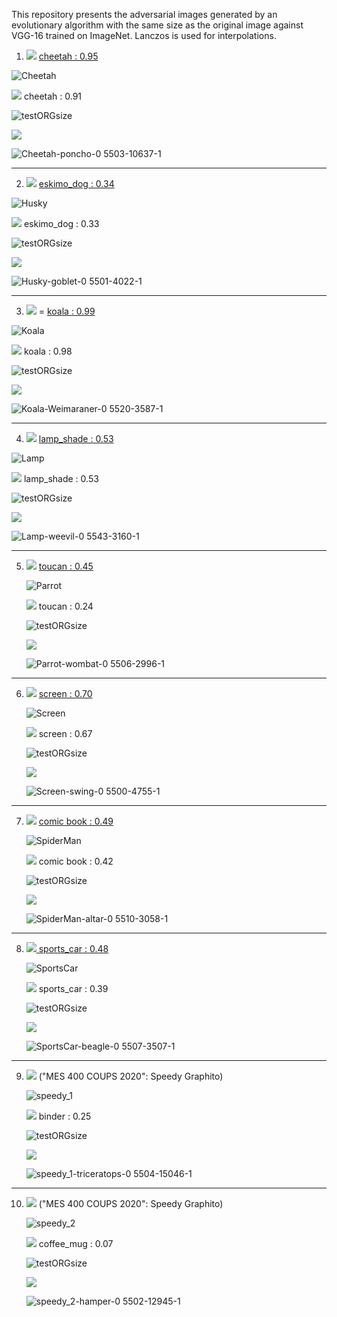 This repository presents the adversarial images generated by an evolutionary algorithm with the same size as the original image against VGG-16 trained on ImageNet. Lanczos is used for interpolations. 

1. <img src="https://render.githubusercontent.com/render/math?math=A_1^{hr}"> <a href="https://pixabay.com/photos/wildlife-predator-cheetah-cat-3526836/">cheetah : 0.95</a>

  ![Cheetah](https://user-images.githubusercontent.com/32355311/165703360-dad7742b-41f5-4b1a-ad1f-4eef0ca9fc0f.jpeg)
  
  <img src="https://render.githubusercontent.com/render/math?math=\lambda \o \rho (A_1^{hr}) "> cheetah : 0.91
  
  ![testORGsize](https://user-images.githubusercontent.com/32355311/167119240-31a3a660-b51c-432b-b9d6-a80d46411f63.jpeg)

  
  <img src="https://render.githubusercontent.com/render/math?math=D_1^{hr} = poncho : 0.55"> 

  ![Cheetah-poncho-0 5503-10637-1](https://user-images.githubusercontent.com/32355311/165703878-dcf88b3e-6216-46b3-a802-7aa2b2ba469e.png)
  
 
<hr>

2. <img src="https://render.githubusercontent.com/render/math?math=A_2^{hr}">  <a href="https://stocksnap.io/photo/husky-animal-RXPGF0W22P">eskimo\_dog : 0.34</a>

  ![Husky](https://user-images.githubusercontent.com/32355311/165704492-6e3c4200-5a26-42d8-b070-78775a2c5037.jpeg)
  
  <img src="https://render.githubusercontent.com/render/math?math=\lambda \o \rho (A_2^{hr}) "> eskimo\_dog : 0.33
   
  ![testORGsize](https://user-images.githubusercontent.com/32355311/167119918-2af2bc99-6c7f-49e1-8e14-280bc45ec77e.jpeg)

  <img src="https://render.githubusercontent.com/render/math?math=D_2^{hr} = goblet : 0.55">

  ![Husky-goblet-0 5501-4022-1](https://user-images.githubusercontent.com/32355311/165704854-fcb2263f-2e17-4c18-83bc-2aa984ae8d82.png)
  
  
  
<hr>  

3. <img src="https://render.githubusercontent.com/render/math?math=A_3^{hr}"> = <a href="https://pixabay.com/photos/koala-animal-australia-nature-cute-4721677/">koala : 0.99 </a> 
  
  ![Koala](https://user-images.githubusercontent.com/32355311/165710923-0509a995-4a09-4f23-9c4a-e873a4b0abc3.jpeg)

  <img src="https://render.githubusercontent.com/render/math?math=\lambda \o \rho (A_3^{hr}) "> koala : 0.98
  
  ![testORGsize](https://user-images.githubusercontent.com/32355311/167120214-4edcafb9-b96d-4f0d-b39e-70a62259092b.jpeg)

   
  <img src="https://render.githubusercontent.com/render/math?math=D_3^{hr} = weimaraner : 0.55">

  ![Koala-Weimaraner-0 5520-3587-1](https://user-images.githubusercontent.com/32355311/165710514-30fa76f2-d386-4ef4-ab9d-878ca4a7a599.png)

<hr>

4. <img src="https://render.githubusercontent.com/render/math?math=A_4^{hr}"> <a href="https://pixnio.com/objects/lamps/bedside-lamp-glass-shadow-furniture-interior">lamp\_shade : 0.53</a>
    
 ![Lamp](https://user-images.githubusercontent.com/32355311/165711083-d443804b-050a-4ebe-aaa6-3037cbf6f4c4.jpeg)
 
  <img src="https://render.githubusercontent.com/render/math?math=\lambda \o \rho (A_4^{hr}) "> lamp\_shade : 0.53
  
 ![testORGsize](https://user-images.githubusercontent.com/32355311/167120396-b99e7c15-9eaf-41f0-ab9e-9cd906911a5a.jpeg)

 
 <img src="https://render.githubusercontent.com/render/math?math=D_4^{hr} = weevil : 0.55">
 
 ![Lamp-weevil-0 5543-3160-1](https://user-images.githubusercontent.com/32355311/165711572-a05ca5a5-02f5-423f-a1c7-fccd622da557.png)

 <hr>
 
5. <img src="https://render.githubusercontent.com/render/math?math=A_5^{hr}"> <a href="https://www.pxfuel.com/en/free-photo-ejded#google_vignette"> toucan : 0.45</a>

    ![Parrot](https://user-images.githubusercontent.com/32355311/165713690-f778d5e8-18df-40fd-a6ef-81807baefff0.jpeg)

     <img src="https://render.githubusercontent.com/render/math?math=\lambda \o \rho (A_5^{hr}) "> toucan : 0.24
     
     ![testORGsize](https://user-images.githubusercontent.com/32355311/167120544-9318ea14-5025-4951-8875-f7315d2a7197.jpeg)
    
    <img src="https://render.githubusercontent.com/render/math?math=D_5^{hr} = wombat : 0.55">
    
    ![Parrot-wombat-0 5506-2996-1](https://user-images.githubusercontent.com/32355311/165713789-b33d385b-2329-4f8d-a303-bba0ba16b354.png)
    
 <hr>    
    
6. <img src="https://render.githubusercontent.com/render/math?math=A_6^{hr}"> <a href = "https://commons.wikimedia.org/wiki/File:Apple_Color_High_Resolution_RGB_13.jpg">screen : 0.70</a>

    ![Screen](https://user-images.githubusercontent.com/32355311/165713849-b073e4d5-3ce1-43d2-b90f-7e3b9c374150.jpeg)

    <img src="https://render.githubusercontent.com/render/math?math=\lambda \o \rho (A_6^{hr}) "> screen : 0.67
     
    ![testORGsize](https://user-images.githubusercontent.com/32355311/167120725-4e56f53c-7608-4adf-bb21-72f688dffce1.jpeg)
    
    <img src="https://render.githubusercontent.com/render/math?math=D_6^{hr} = swing : 0.55">
    
    ![Screen-swing-0 5500-4755-1](https://user-images.githubusercontent.com/32355311/165713942-9f7e144a-3719-420d-a42e-51e1f41bd8c5.png)

 <hr>    
    
7. <img src="https://render.githubusercontent.com/render/math?math=A_7^{hr}"> <a href = "https://pixabay.com/photos/the-amazing-spider-man-comic-marvel-5052738/">comic book : 0.49</a>

    ![SpiderMan](https://user-images.githubusercontent.com/32355311/165713996-92ad3407-db86-4f6b-9fdd-5bf047f13dac.jpeg)

    <img src="https://render.githubusercontent.com/render/math?math=\lambda \o \rho (A_7^{hr}) "> comic book : 0.42
    
    ![testORGsize](https://user-images.githubusercontent.com/32355311/167121231-d1b68da9-9af0-4b54-bd64-357f8f3be7c2.jpeg)
   
    
    <img src="https://render.githubusercontent.com/render/math?math=D_7^{hr} = altar : 0.55">
    
    ![SpiderMan-altar-0 5510-3058-1](https://user-images.githubusercontent.com/32355311/165714088-54663e8e-084b-4eef-a939-8bbb9adc42fe.png)
    
 <hr>    
    
8. <img src="https://render.githubusercontent.com/render/math?math=A_8^{hr}"><a href = "https://pixabay.com/photos/car-luxury-car-sports-car-auto-5865989/"> sports\_car : 0.48</a>

   ![SportsCar](https://user-images.githubusercontent.com/32355311/165714148-98a1e4ba-c280-4974-80b6-443d5b2698f8.jpeg)

    <img src="https://render.githubusercontent.com/render/math?math=\lambda \o \rho (A_8^{hr}) "> sports\_car : 0.39
    
    ![testORGsize](https://user-images.githubusercontent.com/32355311/167121328-2665b389-2379-42a3-be16-d88e625ccaf8.jpeg)
  
    <img src="https://render.githubusercontent.com/render/math?math=D_8^{hr} = beagle : 0.55">    
    
    ![SportsCar-beagle-0 5507-3507-1](https://user-images.githubusercontent.com/32355311/165714236-a0f1aaea-8818-43a7-9c40-651eae765843.png)

 <hr>    
    
9. <img src="https://render.githubusercontent.com/render/math?math=A_9^{hr} = binder : 0.28"> ("MES 400 COUPS 2020": Speedy Graphito) 
  
    ![speedy_1](https://user-images.githubusercontent.com/32355311/165714341-2e0ef660-cb6a-4c51-8248-828557a00932.jpeg)

     <img src="https://render.githubusercontent.com/render/math?math=\lambda \o \rho (A_9^{hr}) "> binder : 0.25
    
    ![testORGsize](https://user-images.githubusercontent.com/32355311/167121485-f7eca84a-7b3a-4c28-b7ce-20b7c7bbd86e.jpeg)

    <img src="https://render.githubusercontent.com/render/math?math=D_9^{hr} = triceratops : 0.55"> 
    
    ![speedy_1-triceratops-0 5504-15046-1](https://user-images.githubusercontent.com/32355311/165714434-87eabf36-e827-4830-80f5-d7160db1a708.png)
    
 <hr>    
    
10. <img src="https://render.githubusercontent.com/render/math?math=A_{10}^{hr} = coffee\_mug : 0.08"> ("MES 400 COUPS 2020": Speedy Graphito)
    
    ![speedy_2](https://user-images.githubusercontent.com/32355311/165946463-8999a2ae-1eb8-48bf-9582-cc424d98f54b.png)
    
    
    <img src="https://render.githubusercontent.com/render/math?math=\lambda \o \rho (A_{10}^{hr}) "> coffee\_mug : 0.07
    
    ![testORGsize](https://user-images.githubusercontent.com/32355311/167121680-ceeb6dd4-3873-4a35-b6c0-837149573a58.jpeg)

    <img src="https://render.githubusercontent.com/render/math?math=D_{10}^{hr} = hamper : 0.55"> 
    
    ![speedy_2-hamper-0 5502-12945-1](https://user-images.githubusercontent.com/32355311/165714620-5821eeac-a74e-41c2-8111-384c58f38993.png)

    
    
    
    
    
    

